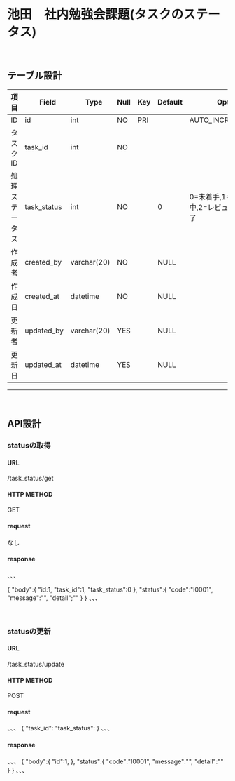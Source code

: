# 池田　社内勉強会課題(タスクのステータス)

<br>

## テーブル設計

|項目|　Field　|　Type　| Null | Key | Default |　　Option　　|
|----|----|----|----|----|----|----|
|ID|id|int|NO|PRI||AUTO_INCREMENT||
|タスクID|task_id|int|NO||||
|処理ステータス|task_status|int|NO||0| 0=未着手,1=作業中,2=レビュー,3=完了 |
|作成者|created_by|varchar(20)|NO||NULL| |
|作成日|created_at|datetime|NO||NULL| |
|更新者|updated_by|varchar(20)|YES||NULL| |
|更新日|updated_at|datetime|YES||NULL| |

<hr><br>

## API設計

### statusの取得

#### URL
/task_status/get

#### HTTP METHOD
GET

#### request
なし

#### response
、、、

{
    "body":{
        "id:1,
        "task_id":1,
        "task_status":0
    },
    "status":{
        "code":"I0001",
        "message":"",
        "detail";""
    }
}
、、、

<br>

### statusの更新

#### URL
/task_status/update

#### HTTP METHOD
POST

#### request
、、、
{
    "task_id":
    "task_status":
}
、、、

#### response
、、、
{
    "body":{
        "id":1,
    },
    "status":{
        "code":"I0001",
        "message":"",
        "detail":""
    }
}
、、、